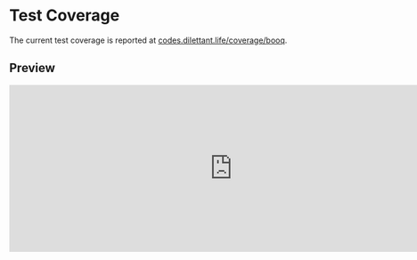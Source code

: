 # Test Coverage

The current test coverage is reported at <a href="https://codes.dilettant.life/coverage/booq/" target="coverage">codes.dilettant.life/coverage/booq</a>.

## Preview

<iframe width="800px" height="300px" style="border: 0px;" src="https://codes.dilettant.life/coverage/booq/"></iframe>
